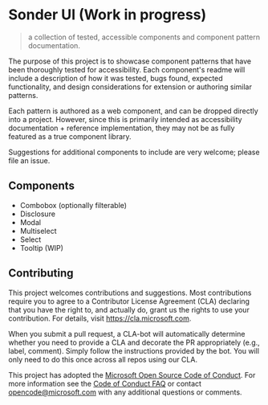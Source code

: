 # Sonder UI (Work in progress)
> a collection of tested, accessible components and component pattern documentation.

The purpose of this project is to showcase component patterns that have been thoroughly tested for accessibility. Each component's readme will include a description of how it was tested, bugs found, expected functionality, and design considerations for extension or authoring similar patterns.

Each pattern is authored as a web component, and can be dropped directly into a project. However, since this is primarily intended as accessibility documentation + reference implementation, they may not be as fully featured as a true component library.

Suggestions for additional components to include are very welcome; please file an issue.

## Components
- Combobox (optionally filterable)
- Disclosure
- Modal
- Multiselect
- Select
- Tooltip (WIP)

## Contributing

This project welcomes contributions and suggestions.  Most contributions require you to agree to a
Contributor License Agreement (CLA) declaring that you have the right to, and actually do, grant us
the rights to use your contribution. For details, visit https://cla.microsoft.com.

When you submit a pull request, a CLA-bot will automatically determine whether you need to provide
a CLA and decorate the PR appropriately (e.g., label, comment). Simply follow the instructions
provided by the bot. You will only need to do this once across all repos using our CLA.

This project has adopted the [Microsoft Open Source Code of Conduct](https://opensource.microsoft.com/codeofconduct/).
For more information see the [Code of Conduct FAQ](https://opensource.microsoft.com/codeofconduct/faq/) or
contact [opencode@microsoft.com](mailto:opencode@microsoft.com) with any additional questions or comments.
